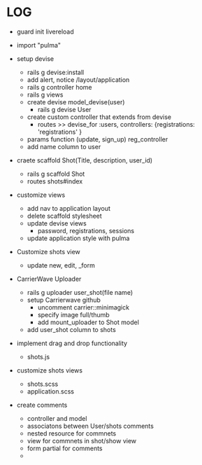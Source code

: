 # LOG
* guard init livereload   
* import "pulma"
* setup devise   
    * rails g devise:install 
    * add alert, notice /layout/application 
    * rails g controller home 
    * rails g views
    * create devise model_devise(user) 
        * rails g devise User   
    * create custom controller that extends from devise  
        * routes >> devise_for :users, controllers: {registrations: 'registrations' }  
    * params function (update, sign_up) reg_controller 
    * add name column to user

* craete scaffold Shot(Title, description, user_id)   
    * rails g scaffold Shot 
    * routes shots#index 

* customize views
    * add nav to application layout  
    * delete scaffold stylesheet  
    * update devise views 
        * password, registrations, sessions 
    * update application style with pulma 

* Customize shots view 
    * update new, edit, _form

* CarrierWave Uploader 
    * rails g uploader user_shot(file name) 
    * setup Carrierwave github  
        * uncomment carrier::minimagick 
        * specify image full/thumb  
        * add mount_uploader to Shot model
    * add user_shot column to shots 

* implement drag and drop functionality 
    * shots.js 

* customize shots views
    * shots.scss 
    * application.scss 

* create comments  
    * controller and model 
    * associatons between User/shots comments  
    * nested resource for commnets 
    * view for commnets in shot/show view 
    * form partial for comments 
    * 
    